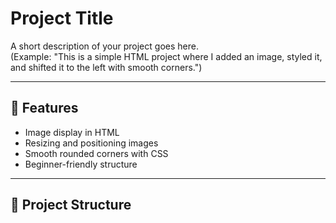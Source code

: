 # Project Title

A short description of your project goes here.  
(Example: "This is a simple HTML project where I added an image, styled it, and shifted it to the left with smooth corners.")

---

## 🚀 Features
- Image display in HTML  
- Resizing and positioning images  
- Smooth rounded corners with CSS  
- Beginner-friendly structure  

---

## 📂 Project Structure
